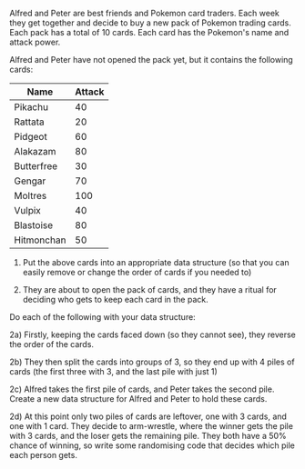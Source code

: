 Alfred and Peter are best friends and Pokemon card traders. Each week they get together and decide to buy a new pack of Pokemon trading cards. Each pack has a total of 10 cards. Each card has the Pokemon's name and attack power.

Alfred and Peter have not opened the pack yet, but it contains the following cards:

|Name|Attack|
|----|------|
|Pikachu|40|
|Rattata|20|
|Pidgeot|60|
|Alakazam|80|
|Butterfree|30|
|Gengar|70|
|Moltres|100|
|Vulpix|40|
|Blastoise|80|
|Hitmonchan|50|

1) Put the above cards into an appropriate data structure (so that you can easily remove or change the order of cards if you needed to)

2) They are about to open the pack of cards, and they have a ritual for deciding who gets to keep each card in the pack.

Do each of the following with your data structure:

2a) Firstly, keeping the cards faced down (so they cannot see), they reverse the order of the cards.

2b) They then split the cards into groups of 3, so they end up with 4 piles of cards (the first three with 3, and the last pile with just 1)

2c) Alfred takes the first pile of cards, and Peter takes the second pile. Create a new data structure for Alfred and Peter to hold these cards.

2d) At this point only two piles of cards are leftover, one with 3 cards, and one with 1 card. They decide to arm-wrestle, where the winner gets the pile with 3 cards, and the loser gets the remaining pile.
They both have a 50% chance of winning, so write some randomising code that decides which pile each person gets.
